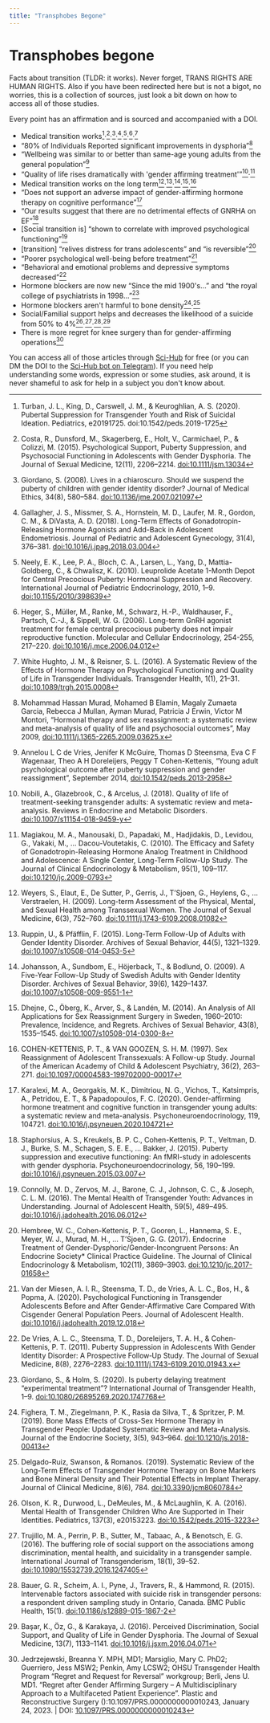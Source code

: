 ```yaml
---
title: "Transphobes Begone"
---
```


# Transphobes begone

Facts about transition (TLDR: it works). Never forget, TRANS RIGHTS ARE HUMAN RIGHTS. Also if you have been redirected here but is not a bigot, no worries, this is a collection of sources, just look a bit down on how to access all of those studies.

Every point has an affirmation and is sourced and accompanied with a DOI.

 - Medical transition works[^1]·[^2]·[^3]·[^4]·[^5]·[^6]·[^7]
 - “80% of Individuals Reported significant improvements in dysphoria”[^8]
 - “Wellbeing was similar to or better than same-age young adults from the general population”[^9]
 - “Quality of life rises dramatically with 'gender affirming treatment'”[^10]·[^11]
 - Medical transition works on the long term[^12]·[^13]·[^14]·[^15]·[^16]
 - “Does not support an adverse impact of gender-affirming hormone therapy on cognitive performance”[^17]
 - “Our results suggest that there are no detrimental effects of GNRHA on EF”[^18]
 - [Social transition is] “shown to correlate with improved psychological functioning”[^19]
 - [transition] “relives distress for trans adolescents” and “is reversible”[^20]
 - “Poorer psychological well-being before treatment”[^21]
 - “Behavioral and emotional problems and depressive symptoms decreased”[^22]
 - Hormone blockers are now new “Since the mid 1900's…” and “the royal college of psychiatrists in 1998…”[^23]
 - Hormone blockers aren't harmful to bone density[^24]·[^25]
 - Social/Familial support helps and decreases the likelihood of a suicide from 50% to 4%[^26]·[^27]·[^28]·[^29]
 - There is more regret for knee surgery than for gender-affirming operations[^30]

You can access all of those articles through [Sci-Hub](https://sci-hub.se/) for free (or you can DM the DOI to the [Sci-Hub bot on Telegram](https://t.me/scihubot)). If you need help understanding some words, expression or some studies, ask around, it is never shameful to ask for help in a subject you don't know about.

[^1]: Turban, J. L., King, D., Carswell, J. M., & Keuroghlian, A. S. (2020). Pubertal Suppression for Transgender Youth and Risk of Suicidal Ideation. Pediatrics, e20191725. doi:10.1542/peds.2019-1725
[^2]: Costa, R., Dunsford, M., Skagerberg, E., Holt, V., Carmichael, P., & Colizzi, M. (2015). Psychological Support, Puberty Suppression, and Psychosocial Functioning in Adolescents with Gender Dysphoria. The Journal of Sexual Medicine, 12(11), 2206–2214. [doi:10.1111/jsm.13034](https://doi.org/10.1111/jsm.13034)
[^3]: Giordano, S. (2008). Lives in a chiaroscuro. Should we suspend the puberty of children with gender identity disorder? Journal of Medical Ethics, 34(8), 580–584. [doi:10.1136/jme.2007.021097](https://doi.org/10.1136/jme.2007.021097)
[^4]: Gallagher, J. S., Missmer, S. A., Hornstein, M. D., Laufer, M. R., Gordon, C. M., & DiVasta, A. D. (2018). Long-Term Effects of Gonadotropin-Releasing Hormone Agonists and Add-Back in Adolescent Endometriosis. Journal of Pediatric and Adolescent Gynecology, 31(4), 376–381. [doi:10.1016/j.jpag.2018.03.004](https://doi.org/10.1016/j.jpag.2018.03.004)
[^5]: Neely, E. K., Lee, P. A., Bloch, C. A., Larsen, L., Yang, D., Mattia-Goldberg, C., & Chwalisz, K. (2010). Leuprolide Acetate 1-Month Depot for Central Precocious Puberty: Hormonal Suppression and Recovery. International Journal of Pediatric Endocrinology, 2010, 1–9. [doi:10.1155/2010/398639](https://doi.org/10.1155/2010/398639)
[^6]: Heger, S., Müller, M., Ranke, M., Schwarz, H.-P., Waldhauser, F., Partsch, C.-J., & Sippell, W. G. (2006). Long-term GnRH agonist treatment for female central precocious puberty does not impair reproductive function. Molecular and Cellular Endocrinology, 254-255, 217–220. [doi:10.1016/j.mce.2006.04.012](https://doi.org/10.1016/j.mce.2006.04.012)
[^7]: White Hughto, J. M., & Reisner, S. L. (2016). A Systematic Review of the Effects of Hormone Therapy on Psychological Functioning and Quality of Life in Transgender Individuals. Transgender Health, 1(1), 21–31. [doi:10.1089/trgh.2015.0008](https://doi.org/10.1089/trgh.2015.0008)
[^8]: Mohammad Hassan Murad, Mohamed B Elamin, Magaly Zumaeta Garcia, Rebecca J Mullan, Ayman Murad, Patricia J Erwin, Victor M Montori, “Hormonal therapy and sex reassignment: a systematic review and meta-analysis of quality of life and psychosocial outcomes”, May 2009, [doi:10.1111/j.1365-2265.2009.03625.x](https://doi.org/10.1111/j.1365-2265.2009.03625.x)
[^9]: Annelou L C de Vries, Jenifer K McGuire, Thomas D Steensma, Eva C F Wagenaar, Theo A H Doreleijers, Peggy T Cohen-Kettenis, “Young adult psychological outcome after puberty suppression and gender reassignment”, September 2014, [doi:10.1542/peds.2013-2958](https://doi.org/10.1542/peds.2013-2958)
[^10]: Nobili, A., Glazebrook, C., & Arcelus, J. (2018). Quality of life of treatment-seeking transgender adults: A systematic review and meta-analysis. Reviews in Endocrine and Metabolic Disorders. [doi:10.1007/s11154-018-9459-y](https://doi.org/10.1007/s11154-018-9459-y)
[^11]: Magiakou, M. A., Manousaki, D., Papadaki, M., Hadjidakis, D., Levidou, G., Vakaki, M., … Dacou-Voutetakis, C. (2010). The Efficacy and Safety of Gonadotropin-Releasing Hormone Analog Treatment in Childhood and Adolescence: A Single Center, Long-Term Follow-Up Study. The Journal of Clinical Endocrinology & Metabolism, 95(1), 109–117. [doi:10.1210/jc.2009-0793](https://doi.org/10.1210/jc.2009-0793)
[^12]: Weyers, S., Elaut, E., De Sutter, P., Gerris, J., T’Sjoen, G., Heylens, G., … Verstraelen, H. (2009). Long-term Assessment of the Physical, Mental, and Sexual Health among Transsexual Women. The Journal of Sexual Medicine, 6(3), 752–760. [doi:10.1111/j.1743-6109.2008.01082](https://doi.org/10.1111/j.1743-6109.2008.01082)
[^13]: Ruppin, U., & Pfäfflin, F. (2015). Long-Term Follow-Up of Adults with Gender Identity Disorder. Archives of Sexual Behavior, 44(5), 1321–1329. [doi:10.1007/s10508-014-0453-5](https://doi.org/10.1007/s10508-014-0453-5)
[^14]: Johansson, A., Sundbom, E., Höjerback, T., & Bodlund, O. (2009). A Five-Year Follow-Up Study of Swedish Adults with Gender Identity Disorder. Archives of Sexual Behavior, 39(6), 1429–1437. [doi:10.1007/s10508-009-9551-1](https://doi.org/10.1007/s10508-009-9551-1)
[^15]: Dhejne, C., Öberg, K., Arver, S., & Landén, M. (2014). An Analysis of All Applications for Sex Reassignment Surgery in Sweden, 1960–2010: Prevalence, Incidence, and Regrets. Archives of Sexual Behavior, 43(8), 1535–1545. [doi:10.1007/s10508-014-0300-8](https://doi.org/10.1007/s10508-014-0300-8)
[^16]: COHEN-KETTENIS, P. T., & VAN GOOZEN, S. H. M. (1997). Sex Reassignment of Adolescent Transsexuals: A Follow-up Study. Journal of the American Academy of Child & Adolescent Psychiatry, 36(2), 263–271. [doi:10.1097/00004583-199702000-00017](https://doi.org/10.1097/00004583-199702000-00017)
[^17]: Karalexi, M. A., Georgakis, M. K., Dimitriou, N. G., Vichos, T., Katsimpris, A., Petridou, E. T., & Papadopoulos, F. C. (2020). Gender-affirming hormone treatment and cognitive function in transgender young adults: a systematic review and meta-analysis. Psychoneuroendocrinology, 119, 104721. [doi:10.1016/j.psyneuen.2020.104721](https://doi.org/10.1016/j.psyneuen.2020.104721)
[^18]: Staphorsius, A. S., Kreukels, B. P. C., Cohen-Kettenis, P. T., Veltman, D. J., Burke, S. M., Schagen, S. E. E., … Bakker, J. (2015). Puberty suppression and executive functioning: An fMRI-study in adolescents with gender dysphoria. Psychoneuroendocrinology, 56, 190–199. [doi:10.1016/j.psyneuen.2015.03.007](https://doi.org/10.1016/j.psyneuen.2015.03.007)
[^19]: Connolly, M. D., Zervos, M. J., Barone, C. J., Johnson, C. C., & Joseph, C. L. M. (2016). The Mental Health of Transgender Youth: Advances in Understanding. Journal of Adolescent Health, 59(5), 489–495. [doi:10.1016/j.jadohealth.2016.06.012](https://doi.org/10.1016/j.jadohealth.2016.06.012)
[^20]: Hembree, W. C., Cohen-Kettenis, P. T., Gooren, L., Hannema, S. E., Meyer, W. J., Murad, M. H., … T’Sjoen, G. G. (2017). Endocrine Treatment of Gender-Dysphoric/Gender-Incongruent Persons: An Endocrine Society* Clinical Practice Guideline. The Journal of Clinical Endocrinology & Metabolism, 102(11), 3869–3903. [doi:10.1210/jc.2017-01658](https://doi.org/10.1210/jc.2017-01658)
[^21]: Van der Miesen, A. I. R., Steensma, T. D., de Vries, A. L. C., Bos, H., & Popma, A. (2020). Psychological Functioning in Transgender Adolescents Before and After Gender-Affirmative Care Compared With Cisgender General Population Peers. Journal of Adolescent Health. [doi:10.1016/j.jadohealth.2019.12.018](https://doi.org/10.1016/j.jadohealth.2019.12.018)
[^22]: De Vries, A. L. C., Steensma, T. D., Doreleijers, T. A. H., & Cohen‐Kettenis, P. T. (2011). Puberty Suppression in Adolescents With Gender Identity Disorder: A Prospective Follow‐Up Study. The Journal of Sexual Medicine, 8(8), 2276–2283. [doi:10.1111/j.1743-6109.2010.01943.x](https://doi.org/10.1111/j.1743-6109.2010.01943.x)
[^23]: Giordano, S., & Holm, S. (2020). Is puberty delaying treatment “experimental treatment”? International Journal of Transgender Health, 1–9. [doi:10.1080/26895269.2020.1747768](https://doi.org/10.1080/26895269.2020.1747768)
[^24]: Fighera, T. M., Ziegelmann, P. K., Rasia da Silva, T., & Spritzer, P. M. (2019). Bone Mass Effects of Cross-Sex Hormone Therapy in Transgender People: Updated Systematic Review and Meta-Analysis. Journal of the Endocrine Society, 3(5), 943–964. [doi:10.1210/js.2018-00413](https://doi.org/10.1210/js.2018-00413)
[^25]: Delgado-Ruiz, Swanson, & Romanos. (2019). Systematic Review of the Long-Term Effects of Transgender Hormone Therapy on Bone Markers and Bone Mineral Density and Their Potential Effects in Implant Therapy. Journal of Clinical Medicine, 8(6), 784. [doi:10.3390/jcm8060784](https://doi.org/10.3390/jcm8060784)
[^26]: Olson, K. R., Durwood, L., DeMeules, M., & McLaughlin, K. A. (2016). Mental Health of Transgender Children Who Are Supported in Their Identities. Pediatrics, 137(3), e20153223. [doi:10.1542/peds.2015-3223](https://doi.org/10.1542/peds.2015-3223)
[^27]: Trujillo, M. A., Perrin, P. B., Sutter, M., Tabaac, A., & Benotsch, E. G. (2016). The buffering role of social support on the associations among discrimination, mental health, and suicidality in a transgender sample. International Journal of Transgenderism, 18(1), 39–52. [doi:10.1080/15532739.2016.1247405](https://doi.org/10.1080/15532739.2016.1247405)
[^28]: Bauer, G. R., Scheim, A. I., Pyne, J., Travers, R., & Hammond, R. (2015). Intervenable factors associated with suicide risk in transgender persons: a respondent driven sampling study in Ontario, Canada. BMC Public Health, 15(1). [doi:10.1186/s12889-015-1867-2](https://doi.org/10.1186/s12889-015-1867-2)
[^29]: Başar, K., Öz, G., & Karakaya, J. (2016). Perceived Discrimination, Social Support, and Quality of Life in Gender Dysphoria. The Journal of Sexual Medicine, 13(7), 1133–1141. [doi:10.1016/j.jsxm.2016.04.071](https://doi.org/10.1016/j.jsxm.2016.04.071)
[^30]: Jedrzejewski, Breanna Y. MPH, MD1; Marsiglio, Mary C. PhD2; Guerriero, Jess MSW2; Penkin, Amy LCSW2;  OHSU Transgender Health Program “Regret and Request for Reversal” workgroup; Berli, Jens U. MD1. “Regret after Gender Affirming Surgery – A Multidisciplinary Approach to a Multifaceted Patient Experience”. Plastic and Reconstructive Surgery ():10.1097/PRS.0000000000010243, January 24, 2023. | DOI: [10.1097/PRS.0000000000010243](https://doi.org/10.1097/PRS.0000000000010243)
